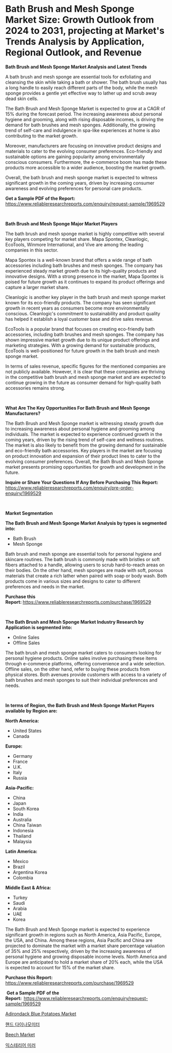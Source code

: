 <p><h1>Bath Brush and Mesh Sponge Market Size: Growth Outlook from 2024 to 2031, projecting at Market's Trends Analysis by Application, Regional Outlook, and Revenue</h1></p><p><strong>Bath Brush and Mesh Sponge Market Analysis and Latest Trends</strong></p>
<p><p>A bath brush and mesh sponge are essential tools for exfoliating and cleansing the skin while taking a bath or shower. The bath brush usually has a long handle to easily reach different parts of the body, while the mesh sponge provides a gentle yet effective way to lather up and scrub away dead skin cells.</p><p>The Bath Brush and Mesh Sponge Market is expected to grow at a CAGR of 15% during the forecast period. The increasing awareness about personal hygiene and grooming, along with rising disposable incomes, is driving the demand for bath brushes and mesh sponges. Additionally, the growing trend of self-care and indulgence in spa-like experiences at home is also contributing to the market growth.</p><p>Moreover, manufacturers are focusing on innovative product designs and materials to cater to the evolving consumer preferences. Eco-friendly and sustainable options are gaining popularity among environmentally conscious consumers. Furthermore, the e-commerce boom has made these products more accessible to a wider audience, boosting the market growth.</p><p>Overall, the bath brush and mesh sponge market is expected to witness significant growth in the coming years, driven by increasing consumer awareness and evolving preferences for personal care products.</p></p>
<p><strong>Get a Sample PDF of the Report:&nbsp;</strong> <a href="https://www.reliableresearchreports.com/enquiry/request-sample/1969529">https://www.reliableresearchreports.com/enquiry/request-sample/1969529</a></p>
<p>&nbsp;</p>
<p><strong>Bath Brush and Mesh Sponge Major Market Players</strong></p>
<p><p>The bath brush and mesh sponge market is highly competitive with several key players competing for market share. Mapa Spontex, Cleanlogic, EcoTools, Winmore International, and Vive are among the leading companies in this sector.</p><p>Mapa Spontex is a well-known brand that offers a wide range of bath accessories including bath brushes and mesh sponges. The company has experienced steady market growth due to its high-quality products and innovative designs. With a strong presence in the market, Mapa Spontex is poised for future growth as it continues to expand its product offerings and capture a larger market share.</p><p>Cleanlogic is another key player in the bath brush and mesh sponge market known for its eco-friendly products. The company has seen significant growth in recent years as consumers become more environmentally conscious. Cleanlogic's commitment to sustainability and product quality has helped it establish a loyal customer base and drive sales revenue.</p><p>EcoTools is a popular brand that focuses on creating eco-friendly bath accessories, including bath brushes and mesh sponges. The company has shown impressive market growth due to its unique product offerings and marketing strategies. With a growing demand for sustainable products, EcoTools is well-positioned for future growth in the bath brush and mesh sponge market.</p><p>In terms of sales revenue, specific figures for the mentioned companies are not publicly available. However, it is clear that these companies are thriving in the competitive bath brush and mesh sponge market and are expected to continue growing in the future as consumer demand for high-quality bath accessories remains strong.</p></p>
<p>&nbsp;</p>
<p><strong>What Are The Key Opportunities For Bath Brush and Mesh Sponge Manufacturers?</strong></p>
<p><p>The Bath Brush and Mesh Sponge market is witnessing steady growth due to increasing awareness about personal hygiene and grooming among individuals. The market is expected to experience continued growth in the coming years, driven by the rising trend of self-care and wellness routines. The market is also likely to benefit from the growing demand for sustainable and eco-friendly bath accessories. Key players in the market are focusing on product innovation and expansion of their product lines to cater to the evolving consumer preferences. Overall, the Bath Brush and Mesh Sponge market presents promising opportunities for growth and development in the future.</p></p>
<p><strong>Inquire or Share Your Questions If Any Before Purchasing This Report:</strong> <a href="https://www.reliableresearchreports.com/enquiry/pre-order-enquiry/1969529">https://www.reliableresearchreports.com/enquiry/pre-order-enquiry/1969529</a></p>
<p>&nbsp;</p>
<p><strong>Market Segmentation</strong></p>
<p><strong>The Bath Brush and Mesh Sponge Market Analysis by types is segmented into:</strong></p>
<p><ul><li>Bath Brush</li><li>Mesh Sponge</li></ul></p>
<p><p>Bath brush and mesh sponge are essential tools for personal hygiene and skincare routines. The bath brush is commonly made with bristles or soft fibers attached to a handle, allowing users to scrub hard-to-reach areas on their bodies. On the other hand, mesh sponges are made with soft, porous materials that create a rich lather when paired with soap or body wash. Both products come in various sizes and designs to cater to different preferences and needs in the market.</p></p>
<p><strong>Purchase this Report:&nbsp;</strong><a href="https://www.reliableresearchreports.com/purchase/1969529">https://www.reliableresearchreports.com/purchase/1969529</a></p>
<p>&nbsp;</p>
<p><strong>The Bath Brush and Mesh Sponge Market Industry Research by Application is segmented into:</strong></p>
<p><ul><li>Online Sales</li><li>Offline Sales</li></ul></p>
<p><p>The bath brush and mesh sponge market caters to consumers looking for personal hygiene products. Online sales involve purchasing these items through e-commerce platforms, offering convenience and a wide selection. Offline sales, on the other hand, refer to buying these products from physical stores. Both avenues provide customers with access to a variety of bath brushes and mesh sponges to suit their individual preferences and needs.</p></p>
<p>&nbsp;</p>
<p><strong>In terms of Region, the Bath Brush and Mesh Sponge Market Players available by Region are:</strong></p>
<p>
    <p> <strong> North America: </strong>
        <ul>
            <li>United States</li>
            <li>Canada</li>
        </ul>
        </p> 
    <p> <strong> Europe: </strong>
        <ul>
            <li>Germany</li>
            <li>France</li>
            <li>U.K.</li>
            <li>Italy</li>
            <li>Russia</li>
        </ul>
        </p> 
    <p> <strong> Asia-Pacific: </strong>
        <ul>
            <li>China</li>
            <li>Japan</li>
            <li>South Korea</li>
            <li>India</li>
            <li>Australia</li>
            <li>China Taiwan</li>
            <li>Indonesia</li>
            <li>Thailand</li>
            <li>Malaysia</li>
        </ul>
        </p> 
    <p> <strong> Latin America: </strong>
        <ul>
            <li>Mexico</li>
            <li>Brazil</li>
            <li>Argentina Korea</li>
            <li>Colombia</li>
        </ul>
        </p> 
    <p> <strong> Middle East & Africa: </strong>
        <ul>
            <li>Turkey</li>
            <li>Saudi</li>
            <li>Arabia</li>
            <li>UAE</li>
            <li>Korea</li>
        </ul>
    </p>
    </p>
<p><p>The Bath Brush and Mesh Sponge market is expected to experience significant growth in regions such as North America, Asia Pacific, Europe, the USA, and China. Among these regions, Asia Pacific and China are projected to dominate the market with a market share percentage valuation of 35% and 25% respectively, driven by the increasing awareness of personal hygiene and growing disposable income levels. North America and Europe are anticipated to hold a market share of 20% each, while the USA is expected to account for 15% of the market share.</p></p>
<p><strong>Purchase this Report: </strong><a href="https://www.reliableresearchreports.com/purchase/1969529">https://www.reliableresearchreports.com/purchase/1969529</a></p>
<p>&nbsp;<strong>Get a Sample PDF of the Report:&nbsp;&nbsp;</strong><a href="https://www.reliableresearchreports.com/enquiry/request-sample/1969529">https://www.reliableresearchreports.com/enquiry/request-sample/1969529</a></p>
<p><strong></strong></p>
<p><p><a href="https://issuu.com/reportprime-2/docs/adirondack-blue-potatoes-market-size-2030.pptx">Adirondack Blue Potatoes Market</a></p><p><a href="https://github.com/BrettWeberrt8767765/Market-Research-Report-List-1/blob/main/97201847718.md">핸드 다이나모미터</a></p><p><a href="https://issuu.com/reportprime-2/docs/beech-market-size-2030.pptx">Beech Market</a></p><p><a href="https://github.com/nuekbpymrrz5/Market-Research-Report-List-1/blob/main/57937017717.md">익스테리어 미러</a></p></p>